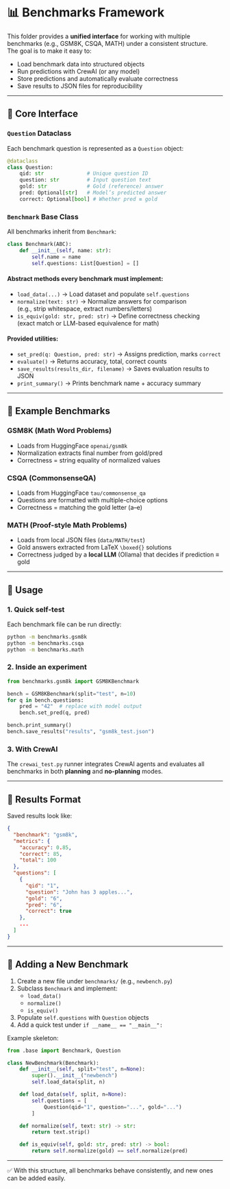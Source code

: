 # 📊 Benchmarks Framework

This folder provides a **unified interface** for working with multiple benchmarks (e.g., GSM8K, CSQA, MATH) under a consistent structure.  
The goal is to make it easy to:
- Load benchmark data into structured objects
- Run predictions with CrewAI (or any model)
- Store predictions and automatically evaluate correctness
- Save results to JSON files for reproducibility

---

## 🔹 Core Interface

### `Question` Dataclass
Each benchmark question is represented as a `Question` object:
```python
@dataclass
class Question:
    qid: str              # Unique question ID
    question: str         # Input question text
    gold: str             # Gold (reference) answer
    pred: Optional[str]   # Model’s predicted answer
    correct: Optional[bool] # Whether pred ≡ gold
```

### `Benchmark` Base Class
All benchmarks inherit from `Benchmark`:
```python
class Benchmark(ABC):
    def __init__(self, name: str):
        self.name = name
        self.questions: List[Question] = []
```

#### Abstract methods every benchmark must implement:
- `load_data(...)` → Load dataset and populate `self.questions`
- `normalize(text: str)` → Normalize answers for comparison  
  (e.g., strip whitespace, extract numbers/letters)
- `is_equiv(gold: str, pred: str)` → Define correctness checking  
  (exact match or LLM-based equivalence for math)

#### Provided utilities:
- `set_pred(q: Question, pred: str)` → Assigns prediction, marks `correct`
- `evaluate()` → Returns accuracy, total, correct counts
- `save_results(results_dir, filename)` → Saves evaluation results to JSON
- `print_summary()` → Prints benchmark name + accuracy summary

---

## 🔹 Example Benchmarks

### GSM8K (Math Word Problems)
- Loads from HuggingFace `openai/gsm8k`
- Normalization extracts final number from gold/pred
- Correctness = string equality of normalized values

### CSQA (CommonsenseQA)
- Loads from HuggingFace `tau/commonsense_qa`
- Questions are formatted with multiple-choice options
- Correctness = matching the gold letter (a–e)

### MATH (Proof-style Math Problems)
- Loads from local JSON files (`data/MATH/test`)
- Gold answers extracted from LaTeX `\boxed{}` solutions
- Correctness judged by a **local LLM** (Ollama) that decides if prediction ≡ gold

---

## 🔹 Usage

### 1. Quick self-test
Each benchmark file can be run directly:
```bash
python -m benchmarks.gsm8k
python -m benchmarks.csqa
python -m benchmarks.math
```

### 2. Inside an experiment
```python
from benchmarks.gsm8k import GSM8KBenchmark

bench = GSM8KBenchmark(split="test", n=10)
for q in bench.questions:
    pred = "42"  # replace with model output
    bench.set_pred(q, pred)

bench.print_summary()
bench.save_results("results", "gsm8k_test.json")
```

### 3. With CrewAI
The `crewai_test.py` runner integrates CrewAI agents and evaluates all benchmarks in both **planning** and **no-planning** modes.

---

## 🔹 Results Format

Saved results look like:
```json
{
  "benchmark": "gsm8k",
  "metrics": {
    "accuracy": 0.85,
    "correct": 85,
    "total": 100
  },
  "questions": [
    {
      "qid": "1",
      "question": "John has 3 apples...",
      "gold": "6",
      "pred": "6",
      "correct": true
    },
    ...
  ]
}
```

---

## 🔹 Adding a New Benchmark

1. Create a new file under `benchmarks/` (e.g., `newbench.py`)  
2. Subclass `Benchmark` and implement:
   - `load_data()`
   - `normalize()`
   - `is_equiv()`
3. Populate `self.questions` with `Question` objects
4. Add a quick test under `if __name__ == "__main__":`

Example skeleton:
```python
from .base import Benchmark, Question

class NewBenchmark(Benchmark):
    def __init__(self, split="test", n=None):
        super().__init__("newbench")
        self.load_data(split, n)

    def load_data(self, split, n=None):
        self.questions = [
            Question(qid="1", question="...", gold="...")
        ]

    def normalize(self, text: str) -> str:
        return text.strip()

    def is_equiv(self, gold: str, pred: str) -> bool:
        return self.normalize(gold) == self.normalize(pred)
```

---

✅ With this structure, all benchmarks behave consistently, and new ones can be added easily.
